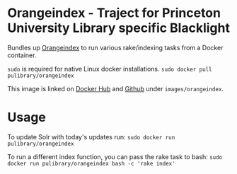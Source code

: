 # Orangeindex - Traject for Princeton University Library specific Blacklight 

Bundles up [Orangeindex](https://github.com/pulibrary/orangeindex) to run various rake/indexing tasks from a Docker container.

`sudo` is required for native Linux docker installations. `sudo docker pull pulibrary/orangeindex`

This image is linked on [Docker Hub](https://registry.hub.docker.com/u/pulibrary/orangeindex/) and [Github](https://github.com/pulibrary/dockerhub) under `images/orangeindex`. 

# Usage

To update Solr with today's updates run:
`sudo docker run pulibrary/orangeindex`

To run a different index function, you can pass the rake task to bash:
`sudo docker run pulibrary/orangeindex bash -c 'rake index'`
